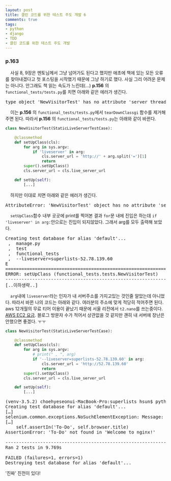 ```yaml
---
layout: post
title: 클린 코드를 위한 테스트 주도 개발 6
comments: true
tags:
- python
- django
- TDD
- 클린 코드를 위한 테스트 주도 개발
---
```

### **p.163**
&nbsp;&nbsp;&nbsp; 사실 8, 9장은 멘토님께서 그냥 넘어가도 된다고 했지만 애초에 책에 있는 모든 오류를 찾아내겠다고 첫 포스팅을 시작했기 때문에 그냥 하기로 했다. 사실 그리 어려운 문제는 아니다. 안그래도 책 읽는 속도가 느린데(...) **p.156** 의 `functional_tests/tests.py`를 치면 아래와 같은 에러가 생긴다.
<pre>type object 'NewVisitorTest' has no attribute 'server_thread'</pre>

&nbsp;&nbsp;&nbsp; 이는 **p.156** 의 `functional_tests/tests.py`에서 `tearDownClassgi` 함수를 제거해주면 된다. 따라서 **p.156** 의 `functional_tests/tests.py`는 아래와 같이 바뀐다.

```python
class NewVisitorTest(StaticLiveServerTestCase):

    @classmethod
    def setUpClass(cls):
        for arg in sys.argv:
            if 'liveserver' in arg:
                cls.server_url = 'http://' + arg.split('=')[1]
                return
        super().setUpClass()
        cls.server_url = cls.live_server_url

    def setUp(self):
        [...]
```

&nbsp;&nbsp;&nbsp; 하지만 이대로 치면 아래와 같은 에러가 생긴다.
<pre>AttributeError: 'NewVisitorTest' object has no attribute 'server_url'</pre>

&nbsp;&nbsp;&nbsp; `setUpClass`함수 내부 곳곳에 print를 찍어본 결과 `for`문 내에 진입은 하는데 `if 'liveserver' in arg:`안으로는 진입이 되지않았다. 그래서 arg를 모두 출력해 보았다.
<pre>Creating test database for alias 'default'...
 ,  manage.py
 ,  test
 ,  functional_tests
 ,  --liveserver=superlists-52.78.139.60
E
======================================================================
ERROR: setUpClass (functional_tests.tests.NewVisitorTest)
----------------------------------------------------------------------
[..이하생략..]</pre>

&nbsp;&nbsp;&nbsp; `arg`내에 `liveserver`라는 인자가 내 서버주소를 가지고있는 것인줄 알았는데 아니었다. 따라서 바뀐 나의 코드는 아래와 같다. 여러분의 주소에 맞게 적당히 적어주면 된다. aws 12개월의 무료 티어 이용이 끝났기 때문에 서울 리전에서 `t2.nano`를 쓰는중이다. [AWS EC2 요금](https://aws.amazon.com/ko/ec2/pricing/). 블로그 방문자 수가 적어서 상관없을 것 같지만 괜히 내 서버에 장난은 안했으면 좋겠다. ㅜㅜ

```python
class NewVisitorTest(StaticLiveServerTestCase):

    @classmethod
    def setUpClass(cls):
        for arg in sys.argv:
            # print(" , ", arg)
            if '--liveserver=superlists-52.78.139.60' in arg:
                cls.server_url = 'http://52.78.139.60'
                return
        super().setUpClass()
        cls.server_url = cls.live_server_url

    def setUp(self):
        [...]
```

<pre>(venv-3.5.2) choehyeseonui-MacBook-Pro:superlists hsun$ python manage.py test functional_tests --liveserver=superlists-52.78.139.60
Creating test database for alias 'default'...
[…]
selenium.common.exceptions.NoSuchElementException: Message: no such element: Unable to locate element: {"method":"id","selector":"id_new_item"}
[…]
    self.assertIn('To-Do', self.browser.title)
AssertionError: 'To-Do' not found in 'Welcome to nginx!'

----------------------------------------------------------------------
Ran 2 tests in 9.769s

FAILED (failures=1, errors=1)
Destroying test database for alias 'default'...</pre>

'진짜' 진전이 있다!
